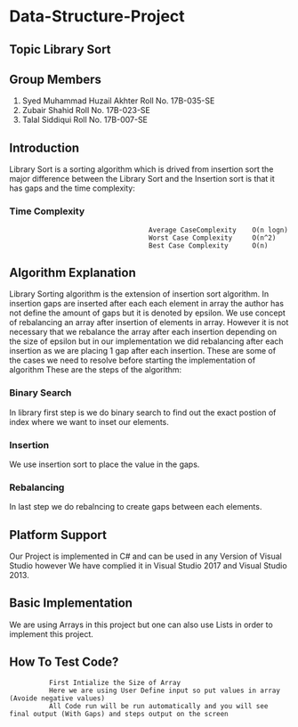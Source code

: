 # Data-Structure-Project
##  Topic Library Sort

##  Group Members

1. Syed Muhammad Huzail Akhter Roll No. 17B-035-SE
2. Zubair Shahid Roll No. 17B-023-SE
3. Talal Siddiqui Roll No. 17B-007-SE

## Introduction
Library Sort is a sorting algorithm which is drived from insertion sort the major difference between the Library Sort and the Insertion sort is that it has gaps and the time complexity:
### Time Complexity
                                       Average CaseComplexity    O(n logn)
                                       Worst Case Complexity     O(n^2)
                                       Best Case Complexity      O(n)

## Algorithm Explanation
Library Sorting algorithm is the extension of insertion sort algorithm. In insertion gaps are inserted after each each element in array the author has not define the amount of gaps but it is denoted by epsilon. We use concept of rebalancing an array after insertion of elements in array. However it is not necessary that we rebalance the array after each insertion depending on the size of epsilon but in our implementation we did rebalancing after each insertion as we are placing 1 gap after each insertion. These are some of the cases we need to resolve before starting the implementation of algorithm These are the steps of the algorithm:
### Binary Search
In library first step is we do binary search to find out the exact postion of index where we want to inset our elements.
### Insertion 
We use insertion sort to place the value in the gaps.
### Rebalancing 
In last step we do rebalncing to create gaps between each elements.

## Platform Support
Our Project is implemented in C# and can be used in any Version of Visual Studio however We have complied it in Visual Studio 2017 and Visual Studio 2013. 

## Basic Implementation
We are using Arrays in this project but one can also use Lists in order to implement this project. 

## How To Test Code?
              First Intialize the Size of Array
              Here we are using User Define input so put values in array (Avoide negative values)
              All Code run will be run automatically and you will see final output (With Gaps) and steps output on the screen
